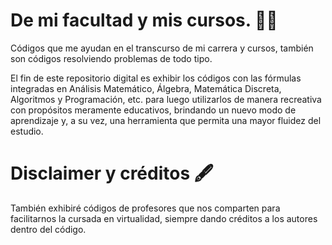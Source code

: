 # De mi facultad y mis cursos. 🙋‍♀️
Códigos que me ayudan en el transcurso de mi carrera y cursos, también son códigos resolviendo problemas de todo tipo.

El fin de este repositorio digital es exhibir los códigos con las fórmulas integradas en Análisis Matemático, Álgebra, Matemática Discreta, Algoritmos y Programación, etc. para
luego utilizarlos de manera recreativa con propósitos meramente educativos, brindando un nuevo modo de aprendizaje y, a su vez, una herramienta que permita una mayor fluidez
del estudio.

# Disclaimer y créditos 🖋
También exhibiré códigos de profesores que nos comparten para facilitarnos la cursada en virtualidad, siempre dando créditos a los autores dentro del código.
